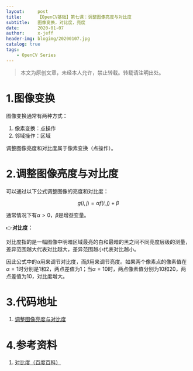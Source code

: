 ```yaml
---
layout:     post
title:      【OpenCV基础】第七课：调整图像亮度与对比度
subtitle:   图像变换，对比度，亮度
date:       2020-01-07
author:     x-jeff
header-img: blogimg/20200107.jpg
catalog: true
tags:
    - OpenCV Series
---
```

>本文为原创文章，未经本人允许，禁止转载。转载请注明出处。

# 1.图像变换

图像变换通常有两种方式：

1. 像素变换：点操作
2. 邻域操作：区域

调整图像亮度和对比度属于像素变换（点操作）。

# 2.调整图像亮度与对比度

可以通过以下公式调整图像的亮度和对比度：

$$g(i,j)=\alpha f(i,j)+\beta$$

通常情况下有$\alpha >0$，$\beta$是增益变量。

👉**对比度：**

对比度指的是一幅图像中明暗区域最亮的白和最暗的黑之间不同亮度层级的测量，差异范围越大代表对比越大，差异范围越小代表对比越小。

因此公式中的$\alpha$用来调节对比度，而$\beta$用来调节亮度。如果两个像素点的像素值在$\alpha =1$时分别是1和2，两点差值为1；当$\alpha =10$时，两点像素值分别为10和20，两点差值为10，对比度增大。

# 3.代码地址

1. [调整图像亮度与对比度](https://github.com/x-jeff/OpenCV_Code_Demo/tree/master/Demo7)

# 4.参考资料

1. [对比度（百度百科）](https://baike.baidu.com/item/对比度/1196082?fr=aladdin)
